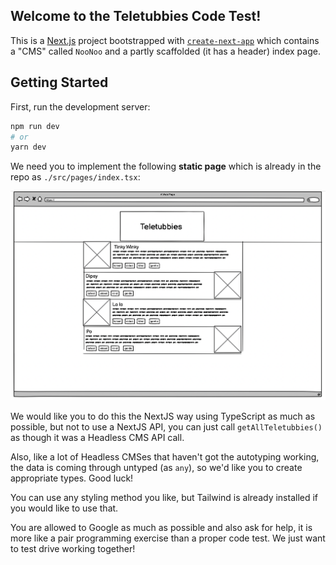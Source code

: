 ## Welcome to the Teletubbies Code Test!

This is a [Next.js](https://nextjs.org/) project bootstrapped with [`create-next-app`](https://github.com/vercel/next.js/tree/canary/packages/create-next-app) which contains a "CMS" called `NooNoo` and a partly scaffolded (it has a header) index page.

## Getting Started

First, run the development server:

```bash
npm run dev
# or
yarn dev
```

We need you to implement the following **static page** which is already in the repo as `./src/pages/index.tsx`:

![image info](./src/pages/screenshot.png)

We would like you to do this the NextJS way using TypeScript as much as possible, but not to use a NextJS API, you can just call `getAllTeletubbies()` as though it was a Headless CMS API call.

Also, like a lot of Headless CMSes that haven't got the autotyping working, the data is coming through untyped (as `any`), so we'd like you to create appropriate types. Good luck!

You can use any styling method you like, but Tailwind is already installed if you would like to use that.

You are allowed to Google as much as possible and also ask for help, it is more like a pair programming exercise than a proper code test. We just want to test drive working together!
